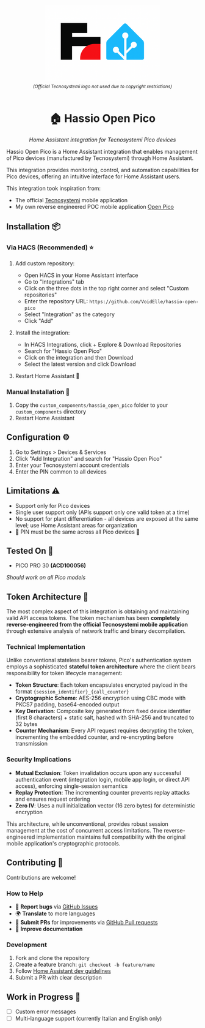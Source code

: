 <div style="text-align: center;">
  <img src="./assets/logo.png" alt="Logo" height="200">
  <br>
  <small><em>(Official Tecnosystemi logo not used due to copyright restrictions)</em></small>
  <br><br>
  <h1>🏠 Hassio Open Pico</h1>
  <p><em>Home Assistant integration for Tecnosystemi Pico devices</em></p>
</div>


Hassio Open Pico is a Home Assistant integration that enables management of Pico devices (manufactured by Tecnosystemi) through Home Assistant.

This integration provides monitoring, control, and automation capabilities for Pico devices, offering an intuitive interface for Home Assistant users.

This integration took inspiration from:
- The official [Tecnosystemi](https://play.google.com/store/apps/details?id=it.tecnosystemi.TS&hl=it) mobile application
- My own reverse engineered POC mobile application [Open Pico](https://github.com/VoidElle/open-pico-app)

## Installation 📦
### Via HACS (Recommended) ⭐
1. Add custom repository:
   - Open HACS in your Home Assistant interface
    - Go to "Integrations" tab
    - Click on the three dots in the top right corner and select "Custom repositories"
    - Enter the repository URL: `https://github.com/VoidElle/hassio-open-pico`
    - Select "Integration" as the category
    - Click "Add"


2. Install the integration:
   - In HACS Integrations, click + Explore & Download Repositories
   - Search for "Hassio Open Pico"
   - Click on the integration and then Download
   - Select the latest version and click Download


3. Restart Home Assistant 🔄

### Manual Installation 🔧
1. Copy the `custom_components/hassio_open_pico` folder to your `custom_components` directory
2. Restart Home Assistant

## Configuration ⚙️
1. Go to Settings > Devices & Services
2. Click "Add Integration" and search for "Hassio Open Pico"
3. Enter your Tecnosystemi account credentials
4. Enter the PIN common to all devices

## Limitations ⚠️
- Support only for Pico devices
- Single user support only (APIs support only one valid token at a time)
- No support for plant differentiation - all devices are exposed at the same level; use Home Assistant areas for organization
- 🚨 PIN must be the same across all Pico devices 🚨

## Tested On 🧪
- PICO PRO 30 **(ACD100056)**

*Should work on all Pico models*

## Token Architecture 🔐

The most complex aspect of this integration is obtaining and maintaining valid API access tokens. The token mechanism has been **completely reverse-engineered from the official Tecnosystemi mobile application** through extensive analysis of network traffic and binary decompilation.

### Technical Implementation

Unlike conventional stateless bearer tokens, Pico's authentication system employs a sophisticated **stateful token architecture** where the client bears responsibility for token lifecycle management:

- **Token Structure**: Each token encapsulates encrypted payload in the format `{session_identifier}_{call_counter}`
- **Cryptographic Scheme**: AES-256 encryption using CBC mode with PKCS7 padding, base64-encoded output
- **Key Derivation**: Composite key generated from fixed device identifier (first 8 characters) + static salt, hashed with SHA-256 and truncated to 32 bytes
- **Counter Mechanism**: Every API request requires decrypting the token, incrementing the embedded counter, and re-encrypting before transmission

### Security Implications

- **Mutual Exclusion**: Token invalidation occurs upon any successful authentication event (integration login, mobile app login, or direct API access), enforcing single-session semantics
- **Replay Protection**: The incrementing counter prevents replay attacks and ensures request ordering
- **Zero IV**: Uses a null initialization vector (16 zero bytes) for deterministic encryption

This architecture, while unconventional, provides robust session management at the cost of concurrent access limitations. The reverse-engineered implementation maintains full compatibility with the original mobile application's cryptographic protocols.

## Contributing 🤝

Contributions are welcome! 

### How to Help
- 🐛 **Report bugs** via [GitHub Issues](https://github.com/VoidElle/hassio-open-pico/issues)
- 🌍 **Translate** to more languages
- 🔧 **Submit PRs** for improvements via [GitHub Pull requests](https://github.com/VoidElle/hassio-open-pico/pulls)
- 📖 **Improve documentation**

### Development
1. Fork and clone the repository
2. Create a feature branch: `git checkout -b feature/name`
3. Follow [Home Assistant dev guidelines](https://developers.home-assistant.io/)
4. Submit a PR with clear description


## Work in Progress 🚧
- [ ] Custom error messages
- [ ] Multi-language support (currently Italian and English only)